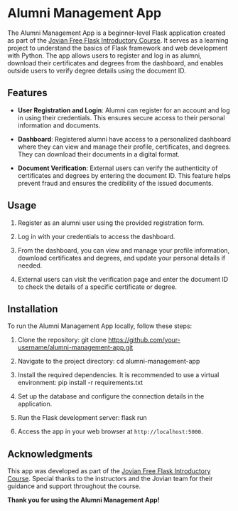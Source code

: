 # Alumni Management App

The Alumni Management App is a beginner-level Flask application created as part of the [Jovian Free Flask Introductory Course](https://jovian.com/learn/web-development-with-python-and-flask). It serves as a learning project to understand the basics of Flask framework and web development with Python. The app allows users to register and log in as alumni, download their certificates and degrees from the dashboard, and enables outside users to verify degree details using the document ID.

## Features

- **User Registration and Login**: Alumni can register for an account and log in using their credentials. This ensures secure access to their personal information and documents.

- **Dashboard**: Registered alumni have access to a personalized dashboard where they can view and manage their profile, certificates, and degrees. They can download their documents in a digital format.

- **Document Verification**: External users can verify the authenticity of certificates and degrees by entering the document ID. This feature helps prevent fraud and ensures the credibility of the issued documents.

## Usage

1. Register as an alumni user using the provided registration form.

2. Log in with your credentials to access the dashboard.

3. From the dashboard, you can view and manage your profile information, download certificates and degrees, and update your personal details if needed.

4. External users can visit the verification page and enter the document ID to check the details of a specific certificate or degree.

## Installation

To run the Alumni Management App locally, follow these steps:

1. Clone the repository:
git clone https://github.com/your-username/alumni-management-app.git

2. Navigate to the project directory:
cd alumni-management-app

3. Install the required dependencies. It is recommended to use a virtual environment:
pip install -r requirements.txt

4. Set up the database and configure the connection details in the application.

6. Run the Flask development server:
flask run

6. Access the app in your web browser at `http://localhost:5000`.

## Acknowledgments

This app was developed as part of the [Jovian Free Flask Introductory Course](https://jovian.com/learn/web-development-with-python-and-flask). Special thanks to the instructors and the Jovian team for their guidance and support throughout the course.

**Thank you for using the Alumni Management App!**
